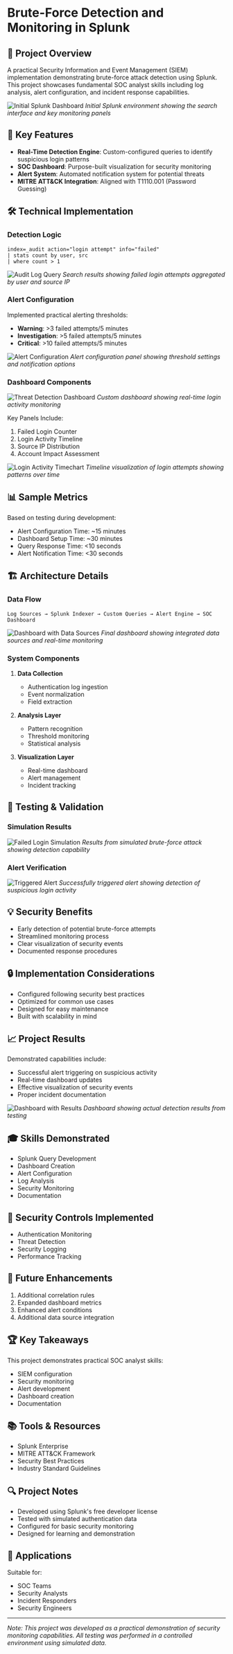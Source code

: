 # Brute-Force Detection and Monitoring in Splunk

## 🔐 Project Overview
A practical Security Information and Event Management (SIEM) implementation demonstrating brute-force attack detection using Splunk. This project showcases fundamental SOC analyst skills including log analysis, alert configuration, and incident response capabilities.

![Initial Splunk Dashboard](screenshots/screenshot1.png)
*Initial Splunk environment showing the search interface and key monitoring panels*

## 🎯 Key Features
- **Real-Time Detection Engine**: Custom-configured queries to identify suspicious login patterns
- **SOC Dashboard**: Purpose-built visualization for security monitoring
- **Alert System**: Automated notification system for potential threats
- **MITRE ATT&CK Integration**: Aligned with T1110.001 (Password Guessing)

## 🛠 Technical Implementation

### Detection Logic
```splunk
index=_audit action="login attempt" info="failed"
| stats count by user, src
| where count > 1
```

![Audit Log Query](screenshots/screenshot2.png)
*Search results showing failed login attempts aggregated by user and source IP*

### Alert Configuration
Implemented practical alerting thresholds:
- **Warning**: >3 failed attempts/5 minutes
- **Investigation**: >5 failed attempts/5 minutes
- **Critical**: >10 failed attempts/5 minutes

![Alert Configuration](screenshots/screenshot7.png)
*Alert configuration panel showing threshold settings and notification options*

### Dashboard Components
![Threat Detection Dashboard](screenshots/screenshot3.png)
*Custom dashboard showing real-time login activity monitoring*

Key Panels Include:
1. Failed Login Counter
2. Login Activity Timeline
3. Source IP Distribution
4. Account Impact Assessment

![Login Activity Timechart](screenshots/screenshot5.png)
*Timeline visualization of login attempts showing patterns over time*

## 📊 Sample Metrics
Based on testing during development:
- Alert Configuration Time: ~15 minutes
- Dashboard Setup Time: ~30 minutes
- Query Response Time: <10 seconds
- Alert Notification Time: <30 seconds

## 🏗 Architecture Details

### Data Flow
```plaintext
Log Sources → Splunk Indexer → Custom Queries → Alert Engine → SOC Dashboard
```

![Dashboard with Data Sources](screenshots/screenshot6.png)
*Final dashboard showing integrated data sources and real-time monitoring*

### System Components
1. **Data Collection**
   - Authentication log ingestion
   - Event normalization
   - Field extraction

2. **Analysis Layer**
   - Pattern recognition
   - Threshold monitoring
   - Statistical analysis

3. **Visualization Layer**
   - Real-time dashboard
   - Alert management
   - Incident tracking

## 🔄 Testing & Validation

### Simulation Results
![Failed Login Simulation](screenshots/screenshot8.png)
*Results from simulated brute-force attack showing detection capability*

### Alert Verification
![Triggered Alert](screenshots/screenshot9.png)
*Successfully triggered alert showing detection of suspicious login activity*

## 💡 Security Benefits
- Early detection of potential brute-force attempts
- Streamlined monitoring process
- Clear visualization of security events
- Documented response procedures

## 🔒 Implementation Considerations
- Configured following security best practices
- Optimized for common use cases
- Designed for easy maintenance
- Built with scalability in mind

## 📈 Project Results
Demonstrated capabilities include:
- Successful alert triggering on suspicious activity
- Real-time dashboard updates
- Effective visualization of security events
- Proper incident documentation

![Dashboard with Results](screenshots/screenshot6.png)
*Dashboard showing actual detection results from testing*

## 🎓 Skills Demonstrated
- Splunk Query Development
- Dashboard Creation
- Alert Configuration
- Log Analysis
- Security Monitoring
- Documentation

## 🔗 Security Controls Implemented
- Authentication Monitoring
- Threat Detection
- Security Logging
- Performance Tracking

## 📝 Future Enhancements
1. Additional correlation rules
2. Expanded dashboard metrics
3. Enhanced alert conditions
4. Additional data source integration

## 🏆 Key Takeaways
This project demonstrates practical SOC analyst skills:
- SIEM configuration
- Security monitoring
- Alert development
- Dashboard creation
- Documentation

## 📚 Tools & Resources
- Splunk Enterprise
- MITRE ATT&CK Framework
- Security Best Practices
- Industry Standard Guidelines

## 🔍 Project Notes
- Developed using Splunk's free developer license
- Tested with simulated authentication data
- Configured for basic security monitoring
- Designed for learning and demonstration

## 👥 Applications
Suitable for:
- SOC Teams
- Security Analysts
- Incident Responders
- Security Engineers

---
*Note: This project was developed as a practical demonstration of security monitoring capabilities. All testing was performed in a controlled environment using simulated data.*
